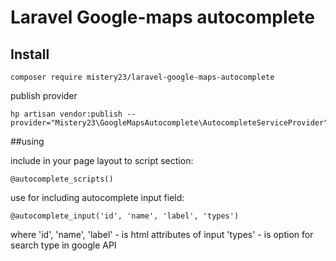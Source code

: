 # Laravel Google-maps autocomplete

## Install
```
composer require mistery23/laravel-google-maps-autocomplete
```

publish provider
```
hp artisan vendor:publish --provider="Mistery23\GoogleMapsAutocomplete\AutocompleteServiceProvider"
```

##using

include in your page layout to script section:
```
@autocomplete_scripts() 
```

use for including autocomplete input field:
```
@autocomplete_input('id', 'name', 'label', 'types') 
```

where
'id', 'name', 'label' - is html attributes of input
'types' - is option for search type in google API 